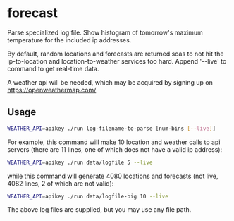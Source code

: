 # forecast

Parse specialized log file. Show histogram of tomorrow's maximum temperature
for the included ip addresses.

By default, random locations and forecasts are returned soas to not hit the ip-to-location and location-to-weather services too hard. Append '--live' to command to get real-time data.

A weather api will be needed, which may be acquired by signing up on https://openweathermap.com/

## Usage

```sh
WEATHER_API=apikey ./run log-filename-to-parse [num-bins [--live]]
```

For example, this command will make 10 location and weather calls to api servers (there are 11 lines, one of which does not have a valid ip address):
```sh
WEATHER_API=apikey ./run data/logfile 5 --live
```

while this command will generate 4080 locations and forecasts (not live, 4082 lines, 2 of which are not valid):
```sh
WEATHER_API=apikey ./run data/logfile-big 10 --live
```

The above log files are supplied, but you may use any file path.


